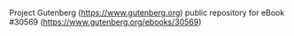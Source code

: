 Project Gutenberg (https://www.gutenberg.org) public repository for eBook #30569 (https://www.gutenberg.org/ebooks/30569)
